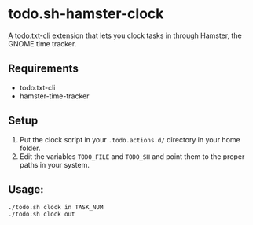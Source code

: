 # todo.sh-hamster-clock
A [todo.txt-cli](https://github.com/todotxt/todo.txt-cli) extension that lets you clock tasks in through Hamster, the GNOME time tracker.

## Requirements

- todo.txt-cli
- hamster-time-tracker

## Setup

1. Put the clock script in your ` .todo.actions.d/ ` directory in your home folder.
2. Edit the variables ` TODO_FILE ` and ` TODO_SH ` and point them to the proper paths in your system.

## Usage:
```
./todo.sh clock in TASK_NUM
./todo.sh clock out
```
